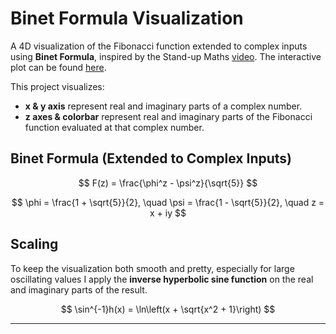 # Binet Formula Visualization

A 4D visualization of the Fibonacci function extended to complex inputs using **Binet Formula**, inspired by the Stand-up Maths [video](https://youtu.be/ghxQA3vvhsk). The interactive plot can be found [here](https://dnshkmr7.github.io/complex-fibonacci/).

This project visualizes:

- **x & y axis** represent real and imaginary parts of a complex number.
- **z axes & colorbar** represent real and imaginary parts of the Fibonacci function evaluated at that complex number.


## Binet Formula (Extended to Complex Inputs)

<div align="center">

$$
F(z) = \frac{\phi^z - \psi^z}{\sqrt{5}}
$$

</div>

<div align="center">

$$
\phi = \frac{1 + \sqrt{5}}{2}, \quad 
\psi = \frac{1 - \sqrt{5}}{2}, \quad 
z = x + iy
$$

</div>


## Scaling

To keep the visualization both smooth and pretty, especially for large oscillating values I apply the **inverse hyperbolic sine function** on the real and imaginary parts of the result.

<div align="center">

$$
\sin^{-1}h(x) = \ln\left(x + \sqrt{x^2 + 1}\right)
$$

</div>

---
